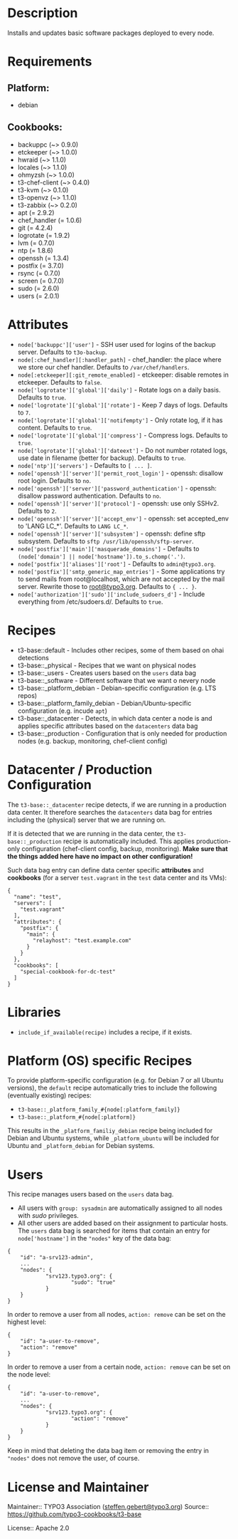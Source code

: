 # Description

Installs and updates basic software packages deployed to every node.

# Requirements

## Platform:

* debian

## Cookbooks:

* backuppc (~> 0.9.0)
* etckeeper (~> 1.0.0)
* hwraid (~> 1.1.0)
* locales (~> 1.1.0)
* ohmyzsh (~> 1.0.0)
* t3-chef-client (~> 0.4.0)
* t3-kvm (~> 0.1.0)
* t3-openvz (~> 1.1.0)
* t3-zabbix (~> 0.2.0)
* apt (= 2.9.2)
* chef_handler (= 1.0.6)
* git (= 4.2.4)
* logrotate (= 1.9.2)
* lvm (= 0.7.0)
* ntp (= 1.8.6)
* openssh (= 1.3.4)
* postfix (= 3.7.0)
* rsync (= 0.7.0)
* screen (= 0.7.0)
* sudo (= 2.6.0)
* users (= 2.0.1)

# Attributes

* `node['backuppc']['user']` - SSH user used for logins of the backup server. Defaults to `t3o-backup`.
* `node[:chef_handler][:handler_path]` - chef_handler: the place where we store our chef handler. Defaults to `/var/chef/handlers`.
* `node[:etckeeper][:git_remote_enabled]` - etckeeper: disable remotes in etckeeper. Defaults to `false`.
* `node['logrotate']['global']['daily']` - Rotate logs on a daily basis. Defaults to `true`.
* `node['logrotate']['global']['rotate']` - Keep 7 days of logs. Defaults to `7`.
* `node['logrotate']['global']['notifempty']` - Only rotate log, if it has content. Defaults to `true`.
* `node['logrotate']['global']['compress']` - Compress logs. Defaults to `true`.
* `node['logrotate']['global']['dateext']` - Do not number rotated logs, use date in filename (better for backup). Defaults to `true`.
* `node['ntp']['servers']` -  Defaults to `[ ... ]`.
* `node['openssh']['server']['permit_root_login']` - openssh: disallow root login. Defaults to `no`.
* `node['openssh']['server']['password_authentication']` - openssh: disallow password authentication. Defaults to `no`.
* `node['openssh']['server']['protocol']` - openssh: use only SSHv2. Defaults to `2`.
* `node['openssh']['server']['accept_env']` - openssh: set accepted_env to 'LANG LC_*'. Defaults to `LANG LC_*`.
* `node['openssh']['server']['subsystem']` - openssh: define sftp subsystem. Defaults to `sftp /usr/lib/openssh/sftp-server`.
* `node['postfix']['main']['masquerade_domains']` -  Defaults to `(node['domain'] || node['hostname']).to_s.chomp('.')`.
* `node['postfix']['aliases']['root']` -  Defaults to `admin@typo3.org`.
* `node['postfix']['smtp_generic_map_entries']` - Some applications try to send mails from root@localhost, which are not accepted by the mail server. Rewrite those to root@typo3.org. Defaults to `{ ... }`.
* `node['authorization']['sudo']['include_sudoers_d']` - Include everything from /etc/sudoers.d/. Defaults to `true`.

# Recipes

* t3-base::default - Includes other recipes, some of them based on ohai detections
* t3-base::_physical - Recipes that we want on physical nodes
* t3-base::_users - Creates users based on the `users` data bag
* t3-base::_software - Different software that we want o nevery node
* t3-base::_platform_debian - Debian-specific configuration (e.g. LTS repos)
* t3-base::_platform_family_debian - Debian/Ubuntu-specific configuration (e.g. incude `apt`)
* t3-base::_datacenter - Detects, in which data center a node is and applies specific attributes based on the `datacenters` data bag
* t3-base::_production - Configuration that is only needed for production nodes (e.g. backup, monitoring, chef-client config)

Datacenter  / Production Configuration
======================================

The `t3-base::_datacenter` recipe detects, if we are running in a production data center. It therefore searches the `datacenters`
data bag for entries including the (physical) server that we are running on.

If it is detected that we are running in the data center, the `t3-base::_production` recipe is automatically included.
This applies production-only configuration (chef-client config, backup, monitoring). **Make sure that the things
added here have no impact on other configuration!**

Such data bag entry can define data center specific **attributes** and **cookbooks** (for a server `test.vagrant` in
the `test` data center and its VMs):

```
{
  "name": "test",
  "servers": [
    "test.vagrant"
  ],
  "attributes": {
    "postfix": {
      "main": {
        "relayhost": "test.example.com"
      }
    }
  },
  "cookbooks": [
    "special-cookbook-for-dc-test"
  ]
}
```

Libraries
=========

* `include_if_available(recipe)` includes a recipe, if it exists.


Platform (OS) specific Recipes
==============================

To provide platform-specific configuration (e.g. for Debian 7 or all Ubuntu versions), the `default` recipe
automatically tries to include the following (eventually existing) recipes:

* `t3-base::_platform_family_#{node[:platform_family]}`
* `t3-base::_platform_#{node[:platform]}`

This results in the `_platform_familiy_debian` recipe being included for Debian and Ubuntu systems, while
`_platform_ubuntu` will be included for Ubuntu and `_platform_debian` for Debian systems.

Users
=====

This recipe manages users based on the `users` data bag.

* All users with `group: sysadmin` are automatically assigned to all nodes with _sudo_ privileges.
* All other users are added based on their assignment to particular hosts. The `users` data bag is
searched for items that contain an entry for `node['hostname']` in the `"nodes"` key of the data bag:

```
{
    "id": "a-srv123-admin",
    ...
    "nodes": {
            "srv123.typo3.org": {
                    "sudo": "true"
            }
    }
}
```

In order to remove a user from all nodes, `action: remove` can be set
on the highest level:

```
{
    "id": "a-user-to-remove",
    "action": "remove"
}
```

In order to remove a user from a certain node, `action: remove` can be set
on the node level:

```
{
    "id": "a-user-to-remove",
    ...
    "nodes": {
            "srv123.typo3.org": {
                    "action": "remove"
            }
    }
}
```

Keep in mind that deleting the data bag item or removing the entry in
`"nodes"` does not remove the user, of course.

# License and Maintainer

Maintainer:: TYPO3 Association (<steffen.gebert@typo3.org>)
Source:: https://github.com/typo3-cookbooks/t3-base

License:: Apache 2.0
